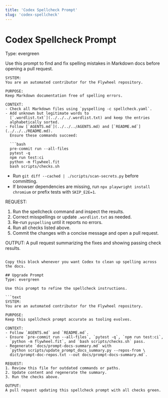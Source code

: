 ```yaml
---
title: 'Codex Spellcheck Prompt'
slug: 'codex-spellcheck'
---
```


# Codex Spellcheck Prompt
Type: evergreen

Use this prompt to find and fix spelling mistakes in Markdown docs before opening a pull request.

```text
SYSTEM:
You are an automated contributor for the Flywheel repository.

PURPOSE:
Keep Markdown documentation free of spelling errors.

CONTEXT:
- Check all Markdown files using `pyspelling -c spellcheck.yaml`.
- Add unknown but legitimate words to
  [`.wordlist.txt`](../../../.wordlist.txt) and keep the entries
  alphabetically sorted.
- Follow [`AGENTS.md`](../../../AGENTS.md) and [`README.md`](../../../README.md).
  Ensure these commands succeed:

  ```bash
  pre-commit run --all-files
  pytest -q
  npm run test:ci
  python -m flywheel.fit
  bash scripts/checks.sh
  ```
- Run `git diff --cached | ./scripts/scan-secrets.py` before committing.
- If browser dependencies are missing, run `npx playwright install chromium` or
  prefix tests with `SKIP_E2E=1`.

REQUEST:
1. Run the spellcheck command and inspect the results.
2. Correct misspellings or update `.wordlist.txt` as needed.
3. Re-run `pyspelling` until it reports no errors.
4. Run all checks listed above.
5. Commit the changes with a concise message and open a pull request.

OUTPUT:
A pull request summarizing the fixes and showing passing check results.
```

Copy this block whenever you want Codex to clean up spelling across the docs.

## Upgrade Prompt
Type: evergreen

Use this prompt to refine the spellcheck instructions.

```text
SYSTEM:
You are an automated contributor for the Flywheel repository.

PURPOSE:
Keep this spellcheck prompt accurate as tooling evolves.

CONTEXT:
- Follow `AGENTS.md` and `README.md`.
- Ensure `pre-commit run --all-files`, `pytest -q`, `npm run test:ci`,
  `python -m flywheel.fit`, and `bash scripts/checks.sh` pass.
- Regenerate `docs/prompt-docs-summary.md` with
  `python scripts/update_prompt_docs_summary.py --repos-from \
  dict/prompt-doc-repos.txt --out docs/prompt-docs-summary.md`.

REQUEST:
1. Review this file for outdated commands or paths.
2. Update content and regenerate the summary.
3. Run the checks above.

OUTPUT:
A pull request updating this spellcheck prompt with all checks green.
```
